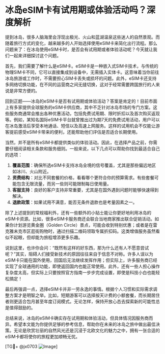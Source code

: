 # 冰岛eSIM卡有试用期或体验活动吗？深度解析

提到冰岛，很多人脑海里会浮现出极光、火山和蓝湖温泉这些迷人的自然景观。而随着旅行方式的变化，越来越多的人开始选择使用eSIM卡来简化出行流程。那么问题来了：在冰岛使用eSIM卡时，是否会有试用期或者体验活动呢？今天就让我们一起来详细探讨这个问题。

首先，我们需要了解什么是eSIM卡。eSIM卡是一种嵌入式SIM卡技术，与传统的物理SIM卡不同，它可以直接集成到设备中，无需插入实体卡。这意味着当你前往冰岛旅游或工作时，不需要担心SIM卡丢失或损坏的问题。此外，eSIM卡还支持多网络切换功能，在不同的运营商之间无缝切换，这对于经常需要跨国旅行的人来说是非常方便的。

回到正题——冰岛的eSIM卡是否有试用期或体验活动？答案是肯定的！目前市面上有多家提供全球服务的eSIM卡供应商，其中不乏针对冰岛市场的专门方案。这些服务商通常会推出各种优惠活动，包括免费试用期、限时折扣以及首次购买返现等。例如，某知名国际eSIM卡平台就曾推出过为期7天的免费试用活动，用户可以在冰岛激活后享受本地通话、短信以及高速上网服务。这样的试用机会不仅能让游客提前感受eSIM卡带来的便利，还能帮助他们评估是否适合长期使用。

当然，并不是所有eSIM卡都提供类似的体验活动。因此，在选择产品之前，你需要仔细阅读相关条款和服务细则。一般来说，以下几点可以帮助你找到最适合自己的选项：

1. **覆盖范围**：确保所选eSIM卡支持冰岛全境的信号覆盖，尤其是那些偏远地区如冰川、火山附近。
2. **资费结构**：对比不同套餐的价格，看看哪个更符合你的预算需求。有些套餐可能包含无限流量，而另一些则可能限制每日使用量。
3. **客服支持**：良好的客户支持非常重要，尤其是在国外遇到问题时能够快速得到解决。
4. **退款政策**：如果试用不满意，能否无条件退款也是考量因素之一。

除了上述提到的常规福利外，还有一些额外的小贴士能让你更好地利用冰岛的eSIM卡资源。比如，很多eSIM卡服务商还会联合当地商家推出联合促销活动。如果你计划游览黄金圈（Golden Circle）景点，可能会收到特别优惠；或者是在雷克雅未克市区逛街购物时，通过扫描二维码领取专属折扣码。这类增值服务虽然看似不起眼，但却能为旅程增添更多乐趣。

说到这里，也许你会问：“既然有这样的好东西，那为什么还有人不愿意尝试呢？”其实，阻碍人们接受新技术的原因往往来自于信息不对称。许多人误以为eSIM卡只能在国外使用，回国后无法继续发挥作用；但实际上，许多服务商已经实现了全球通用的功能，即使返回国内也能正常使用。此外，还有一些人担心操作复杂度太高，但实际上只要按照官方指南一步步完成设置，即使是科技小白也能轻松搞定！

最后再强调一点，选择eSIM卡并非一劳永逸的事情。根据个人习惯和实际需求调整方案才是明智之举。比如，短期游客可以选择按天计费的小额套餐，而长期居住者则更适合包月甚至年度订阅模式。无论怎样，保持开放心态去探索新的可能性总是值得鼓励的。

总结来说，冰岛的eSIM卡确实存在试用期和体验活动，但具体情况因服务商而异。希望本文能为你提供足够的参考信息，帮助你在未来的冰岛之旅中做出最佳决策。无论是欣赏壮丽的自然风光还是沉浸于北欧文化的魅力之中，拥有一张合适的eSIM卡都将使你的旅程更加顺畅无忧。

[TG💪+ @jx0703 ![Image](https://github.com/user-attachments/assets/dbca1d08-cadb-493c-b0ec-ad6f7a83f270)]